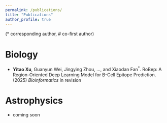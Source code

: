 ```yaml
---
permalink: /publications/
title: "Publications"
author_profile: true
---
```


(* corresponding author, # co-first author)

Biology
=======
- **Yitao Xu**, Guanyun Wei, Jingying Zhou, …, and Xiaodan Fan<sup>\*</sup>. RoBep: A Region-Oriented Deep Learning Model for B-Cell Epitope Prediction. (2025) *Bioinformatics* in revision

Astrophysics
============
- coming soon



